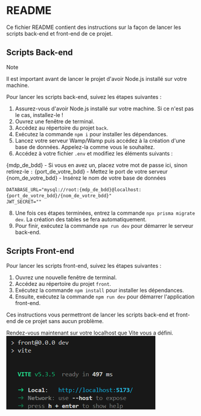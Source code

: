 # README

Ce fichier README contient des instructions sur la façon de lancer les scripts back-end et front-end de ce projet.

## Scripts Back-end

> [!NOTE]
> Il est important avant de lancer le projet d'avoir Node.js installé sur votre machine.

Pour lancer les scripts back-end, suivez les étapes suivantes :

1. Assurez-vous d'avoir Node.js installé sur votre machine. Si ce n'est pas le cas, installez-le !
2. Ouvrez une fenêtre de terminal.
3. Accédez au répertoire du projet `back`.
4. Exécutez la commande `npm i` pour installer les dépendances.
5. Lancez votre serveur Wamp/Wamp puis accédez à la création d'une base de données. Appelez-la comme vous le souhaitez.
6. Accédez à votre fichier `.env` et modifiez les éléments suivants :

{mdp_de_bdd} - Si vous en avez un, placez votre mot de passe ici, sinon retirez-le `:`
{port_de_votre_bdd} - Mettez le port de votre serveur
{nom_de_votre_bdd} - Insérez le nom de votre base de données
```
DATABASE_URL="mysql://root:{mdp_de_bdd}@localhost:{port_de_votre_bdd}/{nom_de_votre_bdd}"
JWT_SECRET=""
```

8. Une fois ces étapes terminées, entrez la commande `npx prisma migrate dev`. La création des tables se fera automatiquement.
9. Pour finir, exécutez la commande `npm run dev` pour démarrer le serveur back-end.

## Scripts Front-end

Pour lancer les scripts front-end, suivez les étapes suivantes :

1. Ouvrez une nouvelle fenêtre de terminal.
2. Accédez au répertoire du projet `front`.
3. Exécutez la commande `npm install` pour installer les dépendances.
4. Ensuite, exécutez la commande `npm run dev` pour démarrer l'application front-end.

Ces instructions vous permettront de lancer les scripts back-end et front-end de ce projet sans aucun problème.

Rendez-vous maintenant sur votre localhost que Vite vous a défini. 
![Retrouvez le ici :](exemple.png)
